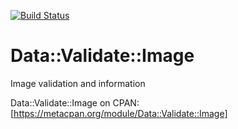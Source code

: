 [![Build Status](https://travis-ci.org/thisaintnews/data-validate-image)](https://travis-ci.org/thisaintnews/data-validate-image)

Data::Validate::Image
=====

Image validation and information

Data::Validate::Image on CPAN: [https://metacpan.org/module/Data::Validate::Image]
